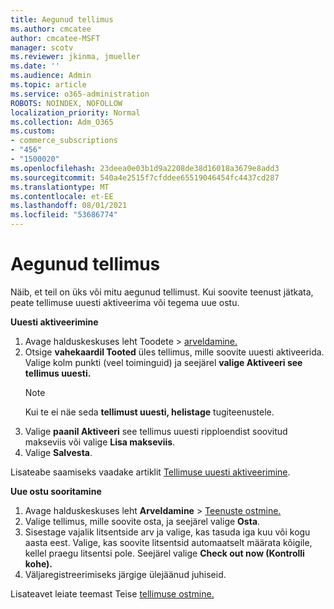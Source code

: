 ```yaml
---
title: Aegunud tellimus
ms.author: cmcatee
author: cmcatee-MSFT
manager: scotv
ms.reviewer: jkinma, jmueller
ms.date: ''
ms.audience: Admin
ms.topic: article
ms.service: o365-administration
ROBOTS: NOINDEX, NOFOLLOW
localization_priority: Normal
ms.collection: Adm_O365
ms.custom:
- commerce_subscriptions
- "456"
- "1500020"
ms.openlocfilehash: 23deea0e03b1d9a2208de38d16018a3679e8add3
ms.sourcegitcommit: 540a4e2515f7cfddee65519046454fc4437cd287
ms.translationtype: MT
ms.contentlocale: et-EE
ms.lasthandoff: 08/01/2021
ms.locfileid: "53686774"
---
```

# <a name="expired-subscription"></a>Aegunud tellimus

Näib, et teil on üks või mitu aegunud tellimust. Kui soovite teenust jätkata, peate tellimuse uuesti aktiveerima või tegema uue ostu.
  
**Uuesti aktiveerimine**
  
1. Avage halduskeskuses leht  Toodete \> [arveldamine.](https://go.microsoft.com/fwlink/p/?linkid=842054)
2. Otsige **vahekaardil Tooted** üles tellimus, mille soovite uuesti aktiveerida. Valige kolm punkti (veel toiminguid) ja seejärel **valige Aktiveeri see tellimus uuesti.**
    > [!NOTE]
    > Kui te ei näe seda **tellimust uuesti, helistage** tugiteenustele.
3. Valige **paanil Aktiveeri** see tellimus uuesti ripploendist soovitud makseviis või valige **Lisa makseviis**.
4. Valige **Salvesta**.

Lisateabe saamiseks vaadake artiklit [Tellimuse uuesti aktiveerimine](/microsoft-365/commerce/subscriptions/reactivate-your-subscription).

**Uue ostu sooritamine**
  
1. Avage halduskeskuses leht **Arveldamine** \> [Teenuste ostmine.](https://go.microsoft.com/fwlink/p/?linkid=868433)
2. Valige tellimus, mille soovite osta, ja seejärel valige **Osta**.
3. Sisestage vajalik litsentside arv ja valige, kas tasuda iga kuu või kogu aasta eest. Valige, kas soovite litsentsid automaatselt määrata kõigile, kellel praegu litsentsi pole. Seejärel valige **Check out now (Kontrolli kohe).**
4. Väljaregistreerimiseks järgige ülejäänud juhiseid.

Lisateavet leiate teemast Teise [tellimuse ostmine.](/microsoft-365/commerce/buy-another-subscription)